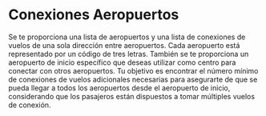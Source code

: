 # Conexiones Aeropuertos
Se te proporciona una lista de aeropuertos y una lista de conexiones de vuelos de una sola dirección entre aeropuertos. Cada aeropuerto está representado por un código de tres letras. También se te proporciona un aeropuerto de inicio específico que deseas utilizar como centro para conectar con otros aeropuertos. Tu objetivo es encontrar el número mínimo de conexiones de vuelos adicionales necesarias para asegurarte de que se pueda llegar a todos los aeropuertos desde el aeropuerto de inicio, considerando que los pasajeros están dispuestos a tomar múltiples vuelos de conexión.
